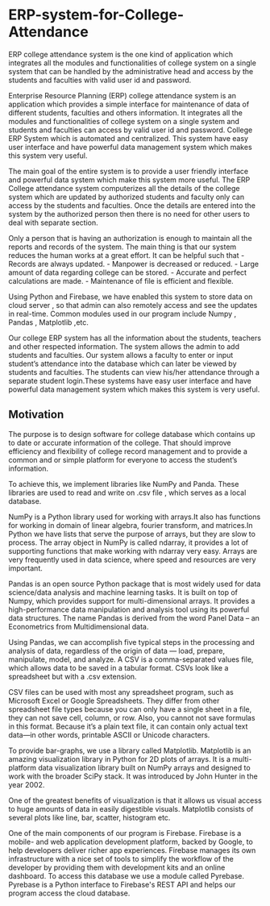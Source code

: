 # ERP-system-for-College-Attendance
ERP college attendance system is the one kind of application which integrates all the modules and  functionalities of college system on a single system that can be handled by the administrative head  and access by the students and faculties with valid user id and password.

Enterprise Resource Planning (ERP) college attendance system is an application which provides a simple interface for maintenance of data of different students, faculties and others information. It integrates all the modules and functionalities of college system on a single system and students and faculties can access by valid user id and password. College ERP System which is automated and centralized. This system have easy user interface and have powerful data management system which makes this system very useful.

The main goal of the entire system is to provide a user friendly interface and powerful data system which make this system more useful. The ERP College attendance system computerizes all the details of the college system which are updated by authorized students and faculty only can access by the students and faculties. Once the details are entered into the system by the authorized person then there is no need for other users to deal with separate section.

Only a person that is having an authorization is enough to maintain all the reports and records of the system. The main thing is that our system reduces the human works at a great effort. It can be helpful such that - Records are always updated. - Manpower is decreased or reduced. - Large amount of data regarding college can be stored. - Accurate and perfect calculations are made. - Maintenance of file is efficient and flexible.

Using Python and Firebase, we have enabled this system to store data on cloud server , so that admin can also remotely access and see the updates in real-time. Common modules used in our program include Numpy , Pandas , Matplotlib ,etc. 

Our college ERP system has all the information about the students, teachers and other respected information. The system allows the admin to add students and faculties. Our system allows a faculty to enter or input student’s attendance into the database which can later be viewed by students and faculties. The students can view his/her attendance through a separate student login.These systems have easy user interface and have powerful data management system which makes this system is very useful.

## Motivation

The purpose is to design software for college database which contains up to date or accurate information of the college. That should improve efficiency and flexibility of college record management and to provide a common and or simple platform for everyone to access the student’s information.

To achieve this, we implement libraries like NumPy and Panda. These libraries are used to read and write on .csv file , which serves as a local database. 

NumPy is a Python library used for working with arrays.It also has functions for working in domain of linear algebra, fourier transform, and matrices.In Python we have lists that serve the purpose of arrays, but they are slow to process. The array object in NumPy is called ndarray, it provides a lot of supporting functions that make working with ndarray very easy. Arrays are very frequently used in data science, where speed and resources are very important.

Pandas is an open source Python package that is most widely used for data science/data analysis and machine learning tasks. It is built on top of Numpy, which provides support for multi-dimensional arrays. It provides a high-performance data manipulation and analysis tool using its powerful data structures. The name Pandas is derived from the word Panel Data – an Econometrics from Multidimensional data.

Using Pandas, we can accomplish five typical steps in the processing and analysis of data, regardless of the origin of data — load, prepare, manipulate, model, and analyze. A CSV is a comma-separated values file, which allows data to be saved in a tabular format. CSVs look like a spreadsheet but with a .csv extension.

CSV files can be used with most any spreadsheet program, such as Microsoft Excel or Google Spreadsheets. They differ from other spreadsheet file types because you can only have a single sheet in a file, they can not save cell, column, or row. Also, you cannot not save formulas in this format. Because it’s a plain text file, it can contain only actual text data—in other words, printable ASCII or Unicode characters.

To provide bar-graphs, we use a library called Matplotlib. Matplotlib is an amazing visualization library in Python for 2D plots of arrays. It is a multi-platform data visualization library built on NumPy arrays and designed to work with the broader SciPy stack. It was introduced by John Hunter in the year 2002.

One of the greatest benefits of visualization is that it allows us visual access to huge amounts of data in easily digestible visuals. Matplotlib consists of several plots like line, bar, scatter, histogram etc.

One of the main components of our program is Firebase. Firebase is a mobile- and web application development platform, backed by Google, to help developers deliver richer app experiences. Firebase manages its own infrastructure with a nice set of tools to simplify the workflow of the developer by providing them with development kits and an online dashboard. To access this database we use a module called Pyrebase. Pyrebase is a Python interface to Firebase's REST API and helps our program access the cloud database.
